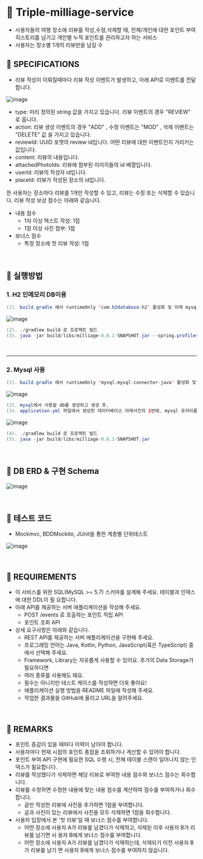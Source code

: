 # 📌 Triple-milliage-service
- 사용자들의 여행 장소에 리뷰를 작성,수정,삭제할 때, 전체/개인에 대한 포인트 부여 히스토리를 남기고
개인별 누적 포인트를 관리하고자 하는 서비스
- 사용자는 장소별 1개의 리뷰만을 남길 수

## 📌 SPECIFICATIONS
- 리뷰 작성이 이뤄질때마다 리뷰 작성 이벤트가 발생하고, 아래 API로 이벤트를 전달합니다.

![image](https://user-images.githubusercontent.com/81614803/205430221-9bbcd308-34cb-4f60-bcbd-6cedb70fbfa8.png)

- type: 미리 정의된 string 값을 가지고 있습니다. 리뷰 이벤트의 경우 "REVIEW" 로 옵니다.
- action: 리뷰 생성 이벤트의 경우 "ADD" , 수정 이벤트는 "MOD" , 삭제 이벤트는 "DELETE" 값
을 가지고 있습니다.
- reviewId: UUID 포맷의 review id입니다. 어떤 리뷰에 대한 이벤트인지 가리키는 값입니다.
- content: 리뷰의 내용입니다.
- attachedPhotoIds: 리뷰에 첨부된 이미지들의 id 배열입니다.
- userId: 리뷰의 작성자 id입니다.
- placeId: 리뷰가 작성된 장소의 id입니다.

한 사용자는 장소마다 리뷰를 1개만 작성할 수 있고, 리뷰는 수정 또는 삭제할 수 있습니다. 리뷰 작성 보상 점수는
아래와 같습니다.
- 내용 점수
  - 1자 이상 텍스트 작성: 1점
  - 1장 이상 사진 첨부: 1점
- 보너스 점수
  - 특정 장소에 첫 리뷰 작성: 1점
  
</br>

## 📌 실행방법

### 1. H2 인메모리 DB이용
```java
(1). build.gradle 에서 runtimeOnly 'com.h2database:h2' 활성화 및 아래 mysql 비활성화
```
![image](https://user-images.githubusercontent.com/81614803/205430717-5b1882c9-14c3-43a4-a5b7-f42a2315a322.png)
```java
(2). ./gradlew build 로 프로젝트 빌드
(3). java -jar build/libs/milliage-0.0.1-SNAPSHOT.jar --spring.profiles.active=local 실행
```

</br>

---

### 2. Mysql 사용
```java
(1). build.gradle 에서 runtimeOnly 'mysql:mysql-connector-java' 활성화 및 위 h2 비활성화
```
![image](https://user-images.githubusercontent.com/81614803/205430820-7b3392a0-500b-4224-9077-5dc7794fc705.png)
```java
(2). mysql에서 사용할 db를 생성하고 생성 후,
(3). application.yml 파일에서 생성한 데이터베이스 아래사진의 1번에, mysql 유저이름을 2번에, 비밀번호를 3번에 입력
```
![image](https://user-images.githubusercontent.com/81614803/205430988-3b1f5979-71f0-4330-9472-07830be99c5c.png)
```java
(4). ./gradlew build 로 프로젝트 빌드
(5). java -jar build/libs/milliage-0.0.1-SNAPSHOT.jar
```

</br>

## 📌 DB ERD & 구현 Schema

![image](https://user-images.githubusercontent.com/81614803/205431555-0cbb47ee-e92b-4ebb-ad3f-8f88328d31cf.png)


</br>

## 📌 테스트 코드
- Mockmvc, BDDMockito, JUnit을 통한 계층별 단위테스트

![image](https://user-images.githubusercontent.com/81614803/205431231-3a36867a-4d5f-46c5-88ca-3b6dd43e9021.png)

  
</br>

## 📌 REQUIREMENTS

- 이 서비스를 위한 SQL(MySQL >= 5.7) 스키마를 설계해 주세요. 테이블과 인덱스에 대한 DDL이 필
요합니다.
- 아래 API를 제공하는 서버 애플리케이션을 작성해 주세요.
  - POST /events 로 호출하는 포인트 적립 API
  - 포인트 조회 API
- 상세 요구사항은 아래와 같습니다.
  - REST API를 제공하는 서버 애플리케이션을 구현해 주세요.
  - 프로그래밍 언어는 Java, Kotlin, Python, JavaScript(혹은 TypeScript) 중에서 선택해
    주세요.
  - Framework, Library는 자유롭게 사용할 수 있어요. 추가의 Data Storage가 필요하다면
  - 여러 종류를 사용해도 돼요.
  - 필수는 아니지만 테스트 케이스를 작성하면 더욱 좋아요!
  - 애플리케이션 실행 방법을 README 파일에 작성해 주세요.
  - 작업한 결과물을 GitHub에 올리고 URL을 알려주세요.
  
</br>

## 📌 REMARKS
- 포인트 증감이 있을 때마다 이력이 남아야 합니다.
- 사용자마다 현재 시점의 포인트 총점을 조회하거나 계산할 수 있어야 합니다.
- 포인트 부여 API 구현에 필요한 SQL 수행 시, 전체 테이블 스캔이 일어나지 않는 인덱스가 필요합니다.
- 리뷰를 작성했다가 삭제하면 해당 리뷰로 부여한 내용 점수와 보너스 점수는 회수합니다.
- 리뷰를 수정하면 수정한 내용에 맞는 내용 점수를 계산하여 점수를 부여하거나 회수합니다.
  - 글만 작성한 리뷰에 사진을 추가하면 1점을 부여합니다.
  - 글과 사진이 있는 리뷰에서 사진을 모두 삭제하면 1점을 회수합니다.
- 사용자 입장에서 본 '첫 리뷰'일 때 보너스 점수를 부여합니다.
  - 어떤 장소에 사용자 A가 리뷰를 남겼다가 삭제하고, 삭제된 이후 사용자 B가 리뷰를 남기면 사
용자 B에게 보너스 점수를 부여합니다.
  - 어떤 장소에 사용자 A가 리뷰를 남겼다가 삭제하는데, 삭제되기 이전 사용자 B가 리뷰를 남기
면 사용자 B에게 보너스 점수를 부여하지 않습니다.
